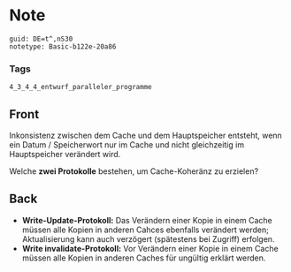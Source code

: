 # Note
```
guid: DE=t^,nS30
notetype: Basic-b122e-20a86
```

### Tags
```
4_3_4_4_entwurf_paralleler_programme
```

## Front
Inkonsistenz zwischen dem Cache und dem Hauptspeicher entsteht,
wenn ein Datum / Speicherwort nur im Cache und nicht gleichzeitig
im Hauptspeicher verändert wird.
<div>
  Welche <b>zwei Protokolle</b> bestehen, um Cache-Koheränz zu
  erzielen?
</div>

## Back
<ul>
  <li><strong>Write-Update-Protokoll:</strong> Das Verändern einer
  Kopie in einem Cache müssen alle Kopien in anderen Cahces
  ebenfalls verändert werden; Aktualisierung kann auch verzögert
  (spätestens bei Zugriff) erfolgen.
  <li><strong>Write invalidate-Protokoll:</strong> Vor Verändern
  einer Kopie in einem Cache müssen alle Kopien in anderen Caches
  für ungültig erklärt werden.
</ul>
